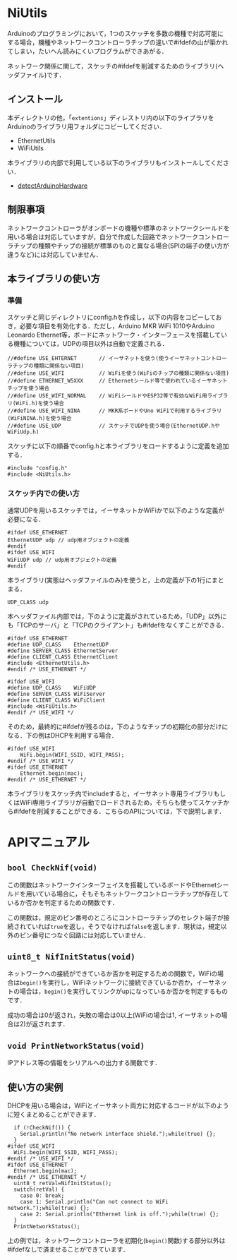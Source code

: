 # NiUtils

Arduinoのプログラミングにおいて，1つのスケッチを多数の機種で対応可能にする場合，機種やネットワークコントローラチップの違いで#ifdefの山が築かれてしまい，たいへん読みにくいプログラムができあがる．

ネットワーク関係に関して，スケッチの#ifdefを削減するためのライブラリ(ヘッダファイル)です．
## インストール
本ディレクトリの他，「``extentions``」ディレストリ内の以下のライブラリをArduinoのライブラリ用フォルダにコピーしてください．
- EthernetUtils
- WiFiUtils

本ライブラリの内部で利用している以下のライブラリもインストールしてください．
- [detectArduinoHardware](https://github.com/houtbrion/detectArduinoHardware)

## 制限事項
ネットワークコントローラがオンボードの機種や標準のネットワークシールドを用いる場合は対応していますが，自分で作成した回路でネットワークコントローラチップの種類やチップの接続が標準のものと異なる場合(SPIの端子の使い方が違うなど)には対応していません．

## 本ライブラリの使い方
### 準備
スケッチと同じディレクトリにconfig.hを作成し，以下の内容をコピーしておき，必要な項目を有効化する．ただし，Arduino MKR WiFi 1010やArduino Leonardo Ethernet等，ボードにネットワーク・インターフェースを搭載している機種については，UDPの項目以外は自動で定義される．
```
//#define USE_EHTERNET       // イーサネットを使う(使うイーサネットコントローラチップの種類に関係ない項目)
//#define USE_WIFI           // WiFiを使う(WiFiのチップの種類に関係ない項目)
//#define ETHERNET_W5XXX     // Ethernetシールド等で使われているイーサネットチップを使う場合
//#define USE_WIFI_NORMAL    // WiFiシールドやESP32等で有効なWiFi用ライブラリ(WiFi.h)を使う場合
//#define USE_WIFI_NINA      // MKR系ボードやUno WiFiで利用するライブラリ(WiFiNINA.h)を使う場合
//#define USE_UDP            // スケッチでUDPを使う場合(EthernetUDP.hやWiFiUdp.h)
```
スケッチに以下の順番でconfig.hと本ライブラリをロードするように定義を追加する．
```
#include "config.h"
#include <NiUtils.h>
```

### スケッチ内での使い方

通常UDPを用いるスケッチでは，イーサネットかWiFiかで以下のような定義が必要になる．
```
#ifdef USE_ETHERNET
EthernetUDP udp // udp用オブジェクトの定義
#endif
#ifdef USE_WIFI
WiFiUDP udp // udp用オブジェクトの定義
#endif
```
本ライブラリ(実態はヘッダファイルのみ)を使うと，上の定義が下の1行にまとまる．
```
UDP_CLASS udp
```
本ヘッダファイル内部では，下のように定義がされているため，「UDP」以外にも「TCPのサーバ」と「TCPのクライアント」も#ifdefをなくすことができる．
```
#ifdef USE_ETHERNET
#define UDP_CLASS    EthernetUDP
#define SERVER_CLASS EthernetServer
#define CLIENT_CLASS EthernetClient
#include <EthernetUtils.h>
#endif /* USE_ETHERNET */

#ifdef USE_WIFI
#define UDP_CLASS    WiFiUDP
#define SERVER_CLASS WiFiServer
#define CLIENT_CLASS WiFiClient
#include <WiFiUtils.h>
#endif /* USE_WIFI */
```

そのため，最終的に#ifdefが残るのは，下のようなチップの初期化の部分だけになる．下の例はDHCPを利用する場合．
```
#ifdef USE_WIFI
    WiFi.begin(WIFI_SSID, WIFI_PASS);
#endif /* USE_WIFI */
#ifdef USE_ETHERNET
    Ethernet.begin(mac);
#endif /* USE_ETHERNET */
```

本ライブラリをスケッチ内でincludeすると，イーサネット専用ライブラリもしくはWiFi専用ライブラリが自動でロードされるため，そちらも使ってスケッチから#ifdefを削減することができる．こちらのAPIについては，下で説明します．

# APIマニュアル

## ``bool CheckNif(void)``
この関数はネットワークインターフェイスを搭載しているボードやEthernetシールドを用いている場合に，そもそもネットワークコントローラチップが存在しているか否かを判定するための関数です．

この関数は，規定のピン番号のところにコントローラチップのセレクト端子が接続されていれば``true``を返し，そうでなければ``false``を返します．現状は，規定以外のピン番号につなぐ回路には対応していません．

## ``uint8_t NifInitStatus(void)``
ネットワークへの接続ができているか否かを判定するための関数で，WiFiの場合は``begin()``を実行し，WiFiネットワークに接続できているか否か，イーサネットの場合は，``begin()``を実行してリンクがupになっているか否かを判定するものです．

成功の場合は0が返され，失敗の場合は0以上(WiFiの場合は1, イーサネットの場合は2)が返されます．

## ``void PrintNetworkStatus(void)``
IPアドレス等の情報をシリアルへの出力する関数です．

## 使い方の実例
DHCPを用いる場合は，WiFiとイーサネット両方に対応するコードが以下のように短くまとめることができます．
```
  if (!CheckNif()) {
    Serial.println("No network interface shield.");while(true) {};
  }
#ifdef USE_WIFI
  WiFi.begin(WIFI_SSID, WIFI_PASS);
#endif /* USE_WIFI */
#ifdef USE_ETHERNET
  Ethernet.begin(mac);
#endif /* USE_ETHERNET */
  uint8_t retVal=NifInitStatus();
  switch(retVal) {
    case 0: break;
    case 1: Serial.println("Can not connect to WiFi network.");while(true) {};
    case 2: Serial.println("Ethernet link is off.");while(true) {};
  }
  PrintNetworkStatus();
```

上の例では，ネットワークコントローラを初期化(``begin()``関数)する部分以外は#ifdefなしで済ませることができています．


<!--- コメント

## 動作検証

|CPU| 機種 |ベンダ| 結果 | 備考 |
| :--- | :--- | :--- | :---: | :--- |
|AVR| [Uno R3][Uno]  |[Arduino][Arduino]|  ○    |      |
|       | [Mega2560 R3][Mega] |[Arduino][Arduino] |  ○    |      |
|       | [Leonardo Ethernet][LeonardoEth] |[Arduino][Arduino] | ○     |      |
|       | [Uno WiFi][UnoWiFi] |[Arduino][Arduino] | ○     | |
|       | [Pro mini 3.3V][ProMini] | [Sparkfun][Sparkfun] |   ×   |      |
| ARM/M0+ | [M0 Pro][M0Pro] |[Arduino][Arduino] |○||
|ESP8266|[ESPr developer][ESPrDev]| [スイッチサイエンス][SwitchScience] |||
|ESP32 | [ESPr one 32][ESPrOne32] | [スイッチサイエンス][SwitchScience] |×|　|




[Adafruit Unified Sensor Driver][AdafruitUSD]
[Groveシールド][shield]
[Arduino M0 Pro][M0Pro]
[Arduino Due][Due]
[Arduino Uno R3][Uno]
[Arduino Mega2560 R3][Mega]
[Arduino Leonardo Ethernet][LeonardoEth]
[Arduino Pro mini 328 - 3.3V/8MHz][ProMini]
[ESpr one][ESPrOne]
[ESPr one 32][ESPrOne32]
[Grove][Grove]
[Seed Studio][SeedStudio]
[Arduino][Arduino]
[Sparkfun][Sparkfun]
[スイッチサイエンス][SwitchScience]
--->
